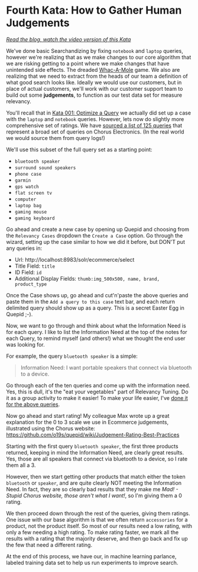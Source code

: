 # Fourth Kata: How to Gather Human Judgements

<i><a href="https://opensourceconnections.com/blog/2020/12/18/pete-finds-out-how-to-rate-search-results/" target="_BLANK">Read the blog, watch the video version of this Kata</a></i>

We've done basic Searchandizing by fixing `notebook` and `laptop` queries, however we're realizing that as we make changes to our core algorithm that we are risking getting to a point where we make changes that have unintended side effects.  The dreaded [Whac-A-Mole](https://en.wikipedia.org/wiki/Whac-A-Mole) game.  We also are realizing that we need to extract from the heads of our team a definition of what good search looks like.  Ideally we would use our customers, but in place of actual customers, we'll work with our customer support team to build out some __judgements__, to function as our test data set for measure relevancy.  

You'll recall that in [Kata 001: Optimize a Query](katas/001_optimize_a_query.md) we actually did set up a case with the `laptop` and `notebook` queries.  However, lets now do slightly more comprehensive set of ratings.   We have [sourced a list of 125 queries](https://docs.google.com/spreadsheets/d/1y8ZS53CdHtTcSVPVTqnysQOGRtd7uRKvmKlj3RztEsA/edit?usp=sharing) that represent a broad set of queries on Chorus Electronics.  (In the real world we would source them from query logs!)

We'll use this subset of the full query set as a starting point:

* `bluetooth speaker`
* `surround sound speakers`
* `phone case`
* `garmin`
* `gps watch`
* `flat screen tv`
* `computer`
* `laptop bag`
* `gaming mouse`
* `gaming keyboard`

Go ahead and create a new case by opening up Quepid and choosing from the `Relevancy Cases` dropdown the `Create a Case` option.  Go through the wizard, setting up the case similar to how we did it before, but DON'T put any queries in:

* Url: http://localhost:8983/solr/ecommerce/select
* Title Field: `title`
* ID Field: `id`
* Additional Display Fields: `thumb:img_500x500, name, brand, product_type`

Once the Case shows up, go ahead and cut'n'paste the above queries and paste them in the `Add a query to this case` text bar, and each return delimited query should show up as a query.  This is a secret Easter Egg in Quepid ;-).

Now, we want to go through and think about what the Information Need is for each query.   I like to list the Information Need at the top of the notes for each Query, to remind myself (and others!) what we thought the end user was looking for.

For example, the query `bluetooth speaker` is a simple:

> Information Need: I want portable speakers that connect via bluetooth to a device.

Go through each of the ten queries and come up with the information need.  Yes, this is dull, it's the "eat your vegetables" part of Relevancy Tuning.   Do it as a group activity to make it easier!   To make your life easier, I've [done it for the above queries](https://docs.google.com/spreadsheets/d/1y8ZS53CdHtTcSVPVTqnysQOGRtd7uRKvmKlj3RztEsA/edit#gid=648474003).

Now go ahead and start rating!   My colleague Max wrote up a great explanation for the 0 to 3 scale we use in Ecommerce judgements, illustrated using the Chorus website: https://github.com/o19s/quepid/wiki/Judgement-Rating-Best-Practices

Starting with the first query `bluetooth speaker`, the first three products returned, keeping in mind the Information Need, are clearly great results.  Yes, those are all speakers that connect via bluetooth to a device, so I rate them all a 3.

However, then we start getting other products that match either the token `bluetooth` or `speaker`, and are quite clearly NOT meeting the Information Need.   In fact, they are so clearly bad results that they make me *Mad! - Stupid Chorus website, those aren't what I want!*, so I'm giving them a 0 rating.

We then proceed down through the rest of the queries, giving them ratings.    One issue with our base algorithm is that we often return `accessories` for a product, not the product itself.  So most of our results need a low rating, with only a few needing a high rating.  To make rating faster, we mark all the results with a rating that the majority deserve, and then go back and fix up the few that need a different rating.

At the end of this process, we have our, in machine learning parlance, labeled training data set to help us run experiments to improve search.
